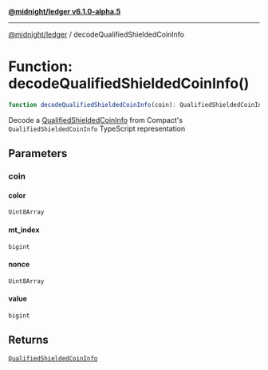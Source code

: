 [**@midnight/ledger v6.1.0-alpha.5**](../README.md)

***

[@midnight/ledger](../globals.md) / decodeQualifiedShieldedCoinInfo

# Function: decodeQualifiedShieldedCoinInfo()

```ts
function decodeQualifiedShieldedCoinInfo(coin): QualifiedShieldedCoinInfo;
```

Decode a [QualifiedShieldedCoinInfo](../type-aliases/QualifiedShieldedCoinInfo.md) from Compact's `QualifiedShieldedCoinInfo`
TypeScript representation

## Parameters

### coin

#### color

`Uint8Array`

#### mt_index

`bigint`

#### nonce

`Uint8Array`

#### value

`bigint`

## Returns

[`QualifiedShieldedCoinInfo`](../type-aliases/QualifiedShieldedCoinInfo.md)
